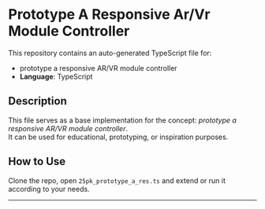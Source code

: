 # Prototype A Responsive Ar/Vr Module Controller

This repository contains an auto-generated TypeScript file for:

- prototype a responsive AR/VR module controller
- **Language**: TypeScript

## Description

This file serves as a base implementation for the concept: *prototype a responsive AR/VR module controller*.  
It can be used for educational, prototyping, or inspiration purposes.

## How to Use

Clone the repo, open `25pk_prototype_a_res.ts` and extend or run it according to your needs.

---


